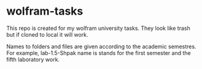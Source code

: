 # wolfram-tasks
This repo is created for my wolfram university tasks.
They look like trash but if cloned to local it will work.

Names to folders and files are given according to the academic semestres. For example, lab-1.5-Shpak name is stands for the first semester and the fifth laboratory work.
